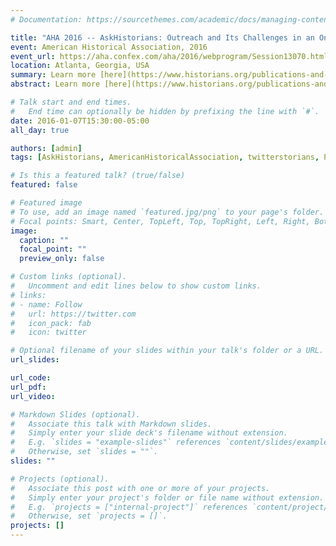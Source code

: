 ```yaml
---
# Documentation: https://sourcethemes.com/academic/docs/managing-content/

title: "AHA 2016 -- AskHistorians: Outreach and Its Challenges in an Online Space"
event: American Historical Association, 2016  
event_url: https://aha.confex.com/aha/2016/webprogram/Session13070.html
location: Atlanta, Georgia, USA
summary: Learn more [here](https://www.historians.org/publications-and-directories/perspectives-on-history/february-2016/have-a-question-about-the-past-askhistorians).
abstract: Learn more [here](https://www.historians.org/publications-and-directories/perspectives-on-history/february-2016/have-a-question-about-the-past-askhistorians). While the internet has become a significant tool in student research over the last decade, academic outreach online has made much more halting progress - especially in the humanities. The online forum “AskHistorians” represents a grassroots effort to fill that gap, creating an unprecedented space where anyone can have their questions about history answered by experts in the field. By directly engaging with people at all levels of understanding—from the preteen to the postdoc— AskHistorians makes history accessible in a new way, fundamentally different from approaches used by institutions such as museums and other historical organizations. AskHistorians is an all-volunteer, multi-platform new media forum with over 350,000 subscribers, making it the largest historical space of its kind on the internet. Unlike most outreach, the forum is structured like highly public "town hall meeting" on a global scale—a question-and-answer session in which knowledgeable experts publicly interact with individual questioners while an audience watches. By inviting individual lay readers to ask a question, AskHistorians allows them to set the topic and thus direct their own learning. By making it public, other interested parties can both learn from and join in the discussion to take it in new directions, fostering total engagement. But this new environment creates many challenges. The volunteer operators of AskHistorians grapple with problems prompted by the anonymity of the internet, along with limitations posed by the forum environment, and the need to introduce an ever-changing audience to best practices in history as it emerges in this new space. In its nearly four years of existence, AskHistorians has repeatedly had to examine its rules and policies to address these needs. These activities must work in harmony with the democratic nature of the site; a delicate balance of appealing to both the subject-matter experts who form the main knowledge base and the average member, who may have less than a high school level of history knowledge. In the process, the Moderators have exposed lay readers to the making of history, promoting invaluable insight into how history is done. In this series of talks, the volunteers of AskHistorians will describe how our moderation team has developed strategies to connect with our global audience; we will explain some of the challenges and rewards of employing these strategies; and we will then invite inquiry into how those lessons can be applied to education and outreach on the web in general. AskHistorians represents a bold experiment in engaging the public with history, one that defies easy categorization into what traditional "public history" is and how it works.

# Talk start and end times.
#   End time can optionally be hidden by prefixing the line with `#`.
date: 2016-01-07T15:30:00-05:00
all_day: true

authors: [admin]
tags: [AskHistorians, AmericanHistoricalAssociation, twitterstorians, Presentation]

# Is this a featured talk? (true/false)
featured: false

# Featured image
# To use, add an image named `featured.jpg/png` to your page's folder. 
# Focal points: Smart, Center, TopLeft, Top, TopRight, Left, Right, BottomLeft, Bottom, BottomRight.
image:
  caption: ""
  focal_point: ""
  preview_only: false

# Custom links (optional).
#   Uncomment and edit lines below to show custom links.
# links:
# - name: Follow
#   url: https://twitter.com
#   icon_pack: fab
#   icon: twitter

# Optional filename of your slides within your talk's folder or a URL.
url_slides:

url_code:
url_pdf:
url_video:

# Markdown Slides (optional).
#   Associate this talk with Markdown slides.
#   Simply enter your slide deck's filename without extension.
#   E.g. `slides = "example-slides"` references `content/slides/example-slides.md`.
#   Otherwise, set `slides = ""`.
slides: ""

# Projects (optional).
#   Associate this post with one or more of your projects.
#   Simply enter your project's folder or file name without extension.
#   E.g. `projects = ["internal-project"]` references `content/project/deep-learning/index.md`.
#   Otherwise, set `projects = []`.
projects: []
---
```

